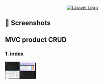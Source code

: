 <p align="center"><a href="https://laravel.com" target="_blank"><img src="https://raw.githubusercontent.com/laravel/art/master/logo-lockup/5%20SVG/2%20CMYK/1%20Full%20Color/laravel-logolockup-cmyk-red.svg" width="200" alt="Laravel Logo"></a></p>


## 📸 Screenshots
<h2>MVC product CRUD</h2>
<h3>1. index</h3>
<img src="1index.png" alt="" width="100">


